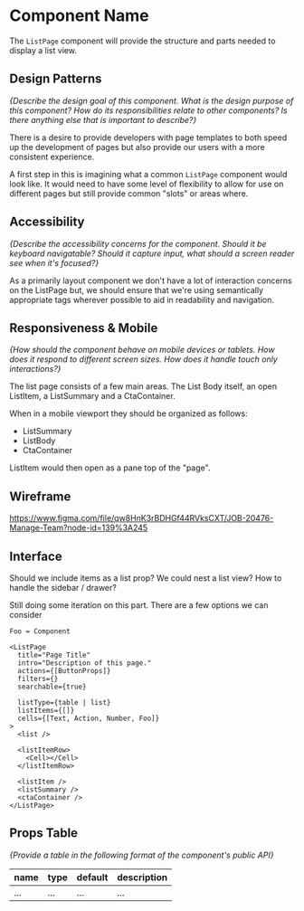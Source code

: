 # Component Name

The `ListPage` component will provide the structure and parts needed to display
a list view.

## Design Patterns

_{Describe the design goal of this component. What is the design purpose of this
component? How do its responsibilities relate to other components? Is there
anything else that is important to describe?}_

There is a desire to provide developers with page templates to both speed up the
development of pages but also provide our users with a more consistent
experience.

A first step in this is imagining what a common `ListPage` component would look
like. It would need to have some level of flexibility to allow for use on
different pages but still provide common "slots" or areas where.

## Accessibility

_{Describe the accessibility concerns for the component. Should it be keyboard
navigatable? Should it capture input, what should a screen reader see when it's
focused?}_

As a primarily layout component we don't have a lot of interaction concerns on
the ListPage but, we should ensure that we're using semantically appropriate
tags wherever possible to aid in readability and navigation.

## Responsiveness & Mobile

_{How should the component behave on mobile devices or tablets. How does it
respond to different screen sizes. How does it handle touch only interactions?}_

The list page consists of a few main areas. The List Body itself, an open
ListItem, a ListSummary and a CtaContainer.

When in a mobile viewport they should be organized as follows:

- ListSummary
- ListBody
- CtaContainer

ListItem would then open as a pane top of the "page".

## Wireframe

https://www.figma.com/file/qw8HnK3rBDHGf44RVksCXT/JOB-20476-Manage-Team?node-id=139%3A245

## Interface

Should we include items as a list prop? We could nest a list view? How to handle
the sidebar / drawer?

Still doing some iteration on this part. There are a few options we can consider

```tsx
Foo = Component

<ListPage
  title="Page Title"
  intro="Description of this page."
  actions={[ButtonProps]}
  filters={}
  searchable={true}

  listType={table | list}
  listItems={[]}
  cells={[Text, Action, Number, Foo]}
>
  <list />

  <listItemRow>
    <Cell></Cell>
  </listItemRow>

  <listItem />
  <listSummary />
  <ctaContainer />
</ListPage>
```

## Props Table

_{Provide a table in the following format of the component's public API}_

| name | type | default | description |
| ---- | ---- | ------- | ----------- |
| ...  | ...  | ...     | ...         |
